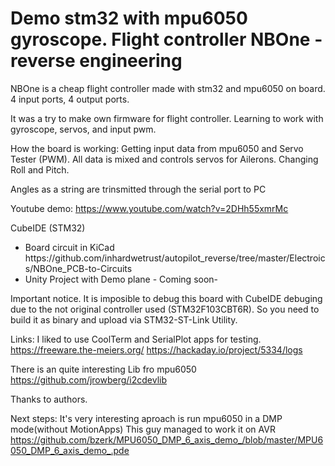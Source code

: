 <h1>Demo stm32 with mpu6050 gyroscope. Flight controller NBOne - reverse engineering</h1>

<p>NBOne is a cheap flight controller made with stm32 and mpu6050 on board. 4 input ports, 4 output ports.</p>
It was a try to make own firmware for flight controller. Learning to work with gyroscope, servos, and input pwm.</p>

How the board is working: Getting input data from mpu6050 and Servo Tester (PWM). All data is mixed and controls servos for Ailerons. Changing Roll and Pitch.</p> <p>Angles as a string are trinsmitted through the serial port to PC </p>

Youtube demo: https://www.youtube.com/watch?v=2DHh55xmrMc

CubeIDE (STM32)</p>

<ul>
<li>
Board circuit in KiCad
https://github.com/inhardwetrust/autopilot_reverse/tree/master/Electroics/NBOne_PCB-to-Circuits
</li>
<li>
Unity Project with Demo plane - Coming soon-
</li>
</ul>

Important notice.
It is imposible to debug this board with CubeIDE debuging due to the not original controller used (STM32F103CBT6R).
So you need to build it as binary and upload via STM32-ST-Link Utility.

Links:
I liked to use CoolTerm and SerialPlot apps for testing.
https://freeware.the-meiers.org/
https://hackaday.io/project/5334/logs

There is an quite interesting Lib fro mpu6050<br>
https://github.com/jrowberg/i2cdevlib

Thanks to authors.

Next steps:
It's very interesting aproach is run mpu6050 in a DMP mode(without MotionApps)
This guy managed to work it on AVR<br>
https://github.com/bzerk/MPU6050_DMP_6_axis_demo_/blob/master/MPU6050_DMP_6_axis_demo_.pde




